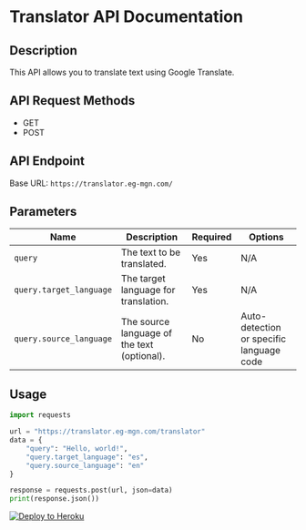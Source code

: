 # Translator API Documentation

## Description
This API allows you to translate text using Google Translate.

## API Request Methods
- GET
- POST

## API Endpoint
Base URL: `https://translator.eg-mgn.com/`

## Parameters
| Name                   | Description                                     | Required | Options                               |
|------------------------|-------------------------------------------------|----------|---------------------------------------|
| `query`                | The text to be translated.                      | Yes      | N/A                                   |
| `query.target_language`| The target language for translation.            | Yes      | N/A                                   |
| `query.source_language`| The source language of the text (optional).     | No       | Auto-detection or specific language code |

## Usage
```python
import requests

url = "https://translator.eg-mgn.com/translator"
data = {
    "query": "Hello, world!",
    "query.target_language": "es",
    "query.source_language": "en"
}

response = requests.post(url, json=data)
print(response.json())
```

<a href="https://heroku.com/deploy?template=https://github.com/dev-virous/TranslateAPI">
  <img src="https://www.herokucdn.com/deploy/button.svg" alt="Deploy to Heroku">
</a>
